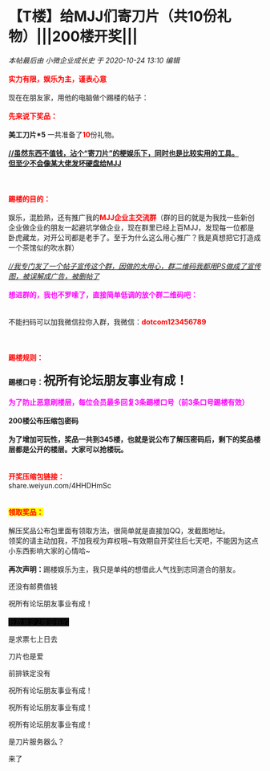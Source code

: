 # 【T楼】给MJJ们寄刀片（共10份礼物）|||200楼开奖|||


<i class="pstatus"> 本帖最后由 小微企业成长史 于 2020-10-24 13:10 编辑 </i><br />
<br />
<strong><font color="Red">实力有限，娱乐为主，谨表心意</font></strong><br />
<br />
现在在朋友家，用他的电脑做个踢楼的帖子：<br />
<br />
<strong><font color="Red">先来说下奖品：</font></strong><br />
<br />
<strong>美工刀片*5</strong> 一共准备了<strong><font color="Red">10</font></strong>份礼物。<br />
<br />
<u><strong>//虽然东西不值钱，沾个“寄刀片”的梗娱乐下，同时也是比较实用的工具。<br />
但至少不会像某大佬发坏硬盘给MJJ</strong></u><br />
<br />
<br />
<br />
<font color="Red"><strong>踢楼的目的：</strong></font><br />
<br />
娱乐，混脸熟，还有推广我的<strong><font color="Red">MJJ企业主交流群</font></strong>（群的目的就是为我找一些新创企业做企业的朋友一起避坑学做企业，现在群里已经上百MJJ，发现每一位都是卧虎藏龙，对开公司都是老手了。至于为什么这么用心推广？我是真想把它打造成一个茶馆似的吹水群）<br />
<br />
<i><u>//我专门发了一个帖子宣传这个群，因做的太用心，群二维码我都用PS做成了宣传图，被误解成广告，被删帖了</u></i><br />
<br />
<strong><font color="Magenta">想进群的，我也不罗嗦了，直接简单低调的放个群二维码吧：</font></strong><br />
<br />
<img id="aimg_BB9yM" onclick="zoom(this, this.src, 0, 0, 0)" class="zoom" src="https://www.jiasuzhu.com/images/2020/10/23/QQ20201023214710.png" onmouseover="img_onmouseoverfunc(this)" onload="thumbImg(this)" border="0" alt="" /><br />
<br />
不能扫码可以加我微信拉你入群，我微信：<strong><font color="Red">dotcom123456789</font></strong><br />
<br />
<br />
<br />
<strong><font color="Red">踢楼规则：</font></strong><br />
<br />
<strong>踢楼口号：</strong><font size="5"><strong>祝所有论坛朋友事业有成！</strong></font><br />
<br />
<strong><font color="Magenta">为了防止恶意刷楼层，每位会员最多回复3条踢楼口号（前3条口号踢楼有效）</font></strong><br />
<br />
<strong>200楼公布压缩包密码<br />
<br />
为了增加可玩性，奖品一共到345楼，也就是说公布了解压密码后，剩下的奖品楼层都是公开的楼层。大家可以抢楼玩。<br />
</strong><br />
<br />
<strong><font color="Red">开奖压缩包链接：</font></strong><br />
share.weiyun.com/4HHDHmSc<br />
<br />
<br />
<strong><font color="Red"><font style="background-color:Yellow">领取奖品：</font></font></strong><br />
<br />
解压奖品公布包里面有领取方法，很简单就是直接加QQ，发截图地址。<br />
领奖的请主动加我，不加我视为弃权哦~有效期自开奖往后七天吧，不能因为这点小东西影响大家的心情哈~<br />
<br />
<strong>再次声明：</strong>踢楼娱乐为主，我只是单纯的想借此人气找到志同道合的朋友。

还没有邮费值钱

祝所有论坛朋友事业有成！<br />
<br />
<font style="background-color:Black">我敢肯定2楼没有的</font>

是求票七上日去

刀片也是爱<img src="static/image/smiley/default/lol.gif" smilieid="12" border="0" alt="" />

前排铁定没有

祝所有论坛朋友事业有成！

祝所有论坛朋友事业有成！

祝所有论坛朋友事业有成！

是刀片服务器么？<img src="static/image/smiley/default/lol.gif" smilieid="12" border="0" alt="" />

来了
